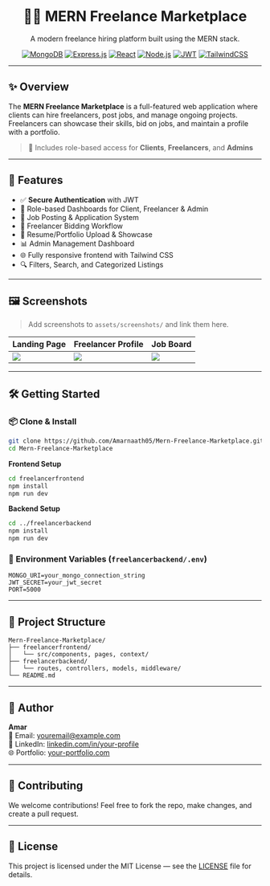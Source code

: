 <div align="center">

# 🧑‍💻 MERN Freelance Marketplace  
A modern freelance hiring platform built using the MERN stack.

[![MongoDB](https://img.shields.io/badge/MongoDB-4EA94B?style=for-the-badge&logo=mongodb&logoColor=white)](#)
[![Express.js](https://img.shields.io/badge/Express.js-000000?style=for-the-badge&logo=express&logoColor=white)](#)
[![React](https://img.shields.io/badge/React-20232A?style=for-the-badge&logo=react&logoColor=61DAFB)](#)
[![Node.js](https://img.shields.io/badge/Node.js-339933?style=for-the-badge&logo=node.js&logoColor=white)](#)
[![JWT](https://img.shields.io/badge/JWT-000000?style=for-the-badge&logo=jsonwebtokens)](#)
[![TailwindCSS](https://img.shields.io/badge/TailwindCSS-38B2AC?style=for-the-badge&logo=tailwind-css&logoColor=white)](#)

</div>

---

## ✨ Overview

The **MERN Freelance Marketplace** is a full-featured web application where clients can hire freelancers, post jobs, and manage ongoing projects. Freelancers can showcase their skills, bid on jobs, and maintain a profile with a portfolio.

> 🔐 Includes role-based access for **Clients**, **Freelancers**, and **Admins**

---

## 🚩 Features

- ✅ **Secure Authentication** with JWT
- 👤 Role-based Dashboards for Client, Freelancer & Admin
- 📂 Job Posting & Application System
- 💼 Freelancer Bidding Workflow
- 🧾 Resume/Portfolio Upload & Showcase
- 📊 Admin Management Dashboard
- 🌐 Fully responsive frontend with Tailwind CSS
- 🔍 Filters, Search, and Categorized Listings

---

## 🖼️ Screenshots

> Add screenshots to `assets/screenshots/` and link them here.

| Landing Page | Freelancer Profile | Job Board |
|--------------|--------------------|------------|
| ![](assets/screenshots/home.png) | ![](assets/screenshots/freelancer.png) | ![](assets/screenshots/jobs.png) |

---

## 🛠️ Getting Started

### 📦 Clone & Install

```bash
git clone https://github.com/Amarnaath05/Mern-Freelance-Marketplace.git
cd Mern-Freelance-Marketplace
```

**Frontend Setup**

```bash
cd freelancerfrontend
npm install
npm run dev
```

**Backend Setup**

```bash
cd ../freelancerbackend
npm install
npm run dev
```

### 🔐 Environment Variables (`freelancerbackend/.env`)

```env
MONGO_URI=your_mongo_connection_string
JWT_SECRET=your_jwt_secret
PORT=5000
```

---

## 📁 Project Structure

```
Mern-Freelance-Marketplace/
├── freelancerfrontend/
│   └── src/components, pages, context/
├── freelancerbackend/
│   └── routes, controllers, models, middleware/
└── README.md
```

---

## 🙋 Author

**Amar**  
📧 Email: [youremail@example.com](mailto:youremail@example.com)  
🔗 LinkedIn: [linkedin.com/in/your-profile](https://linkedin.com/in/your-profile)  
🌐 Portfolio: [your-portfolio.com](https://your-portfolio.com)

---

## 🤝 Contributing

We welcome contributions! Feel free to fork the repo, make changes, and create a pull request.

---

## 📄 License

This project is licensed under the MIT License — see the [LICENSE](LICENSE) file for details.
